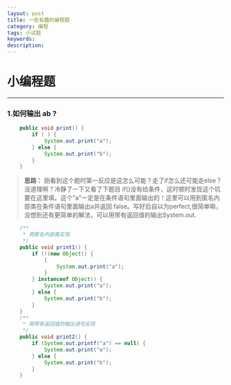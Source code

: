 ```yaml
---
layout: post
title: 一些有趣的编程题
category: 编程
tags: 小试题
keywords: 
description: 
---
```


# 小编程题

-------------------


### 1.如何输出 ab ?
``` java
	public void print() {
		if ( ) {
			System.out.print("a");
		} else {
			System.out.print("b");
		}
	}
```
> **思路：** 刚看到这个题时第一反应是这怎么可能？走了if怎么还可能走else？ 没道理啊？冷静了一下又看了下题目 if()没有给条件，这时顿时发现这个坑要在这里填。这个"a"一定是在条件语句里面输出的！这里可以用到匿名内部类在条件语句里面输出a并返回 false。写好后自以为perfect,很简单嘛，没想到还有更简单的解法，可以用带有返回值的输出System.out.
``` java
	/**
	 * 用匿名内部类实现
	 */
	public void print1() {
		if (!(new Object() {
			{
				System.out.print("a");
			}
		} instanceof Object)) {
			System.out.print("a");
		} else {
			System.out.print("b");
		}
	}
	/**
	 * 用带有返回值的输出语句实现
	 */
	public void print2() {
		if (System.out.printf("a") == null) {
			System.out.print("a");
		} else {
			System.out.print("b");
		}
	}
```
